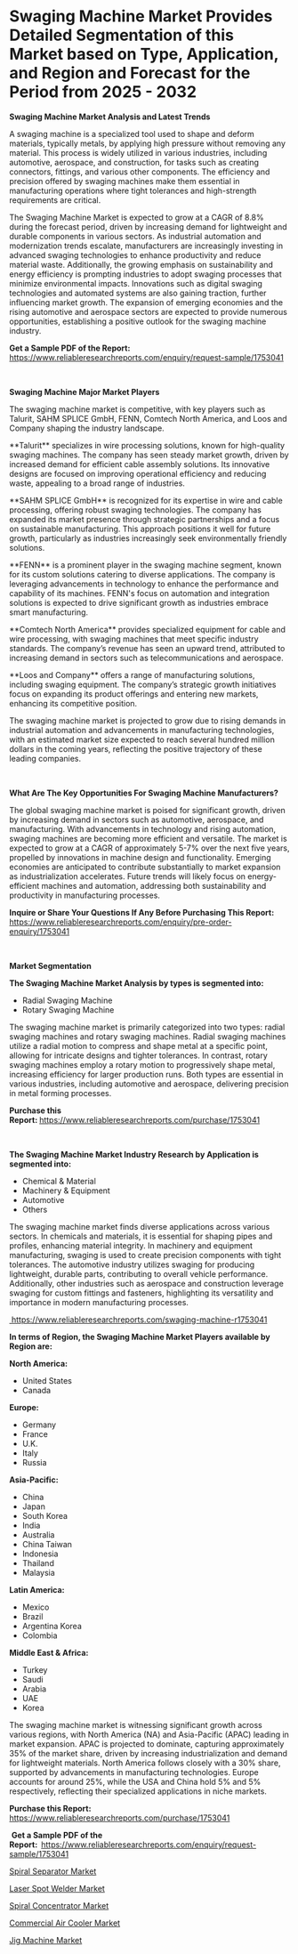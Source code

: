 <p><h1>Swaging Machine Market Provides Detailed Segmentation of this Market based on Type, Application, and Region and Forecast for the Period from 2025 - 2032</h1></p><p><strong>Swaging Machine Market Analysis and Latest Trends</strong></p>
<p><p>A swaging machine is a specialized tool used to shape and deform materials, typically metals, by applying high pressure without removing any material. This process is widely utilized in various industries, including automotive, aerospace, and construction, for tasks such as creating connectors, fittings, and various other components. The efficiency and precision offered by swaging machines make them essential in manufacturing operations where tight tolerances and high-strength requirements are critical.</p><p>The Swaging Machine Market is expected to grow at a CAGR of 8.8% during the forecast period, driven by increasing demand for lightweight and durable components in various sectors. As industrial automation and modernization trends escalate, manufacturers are increasingly investing in advanced swaging technologies to enhance productivity and reduce material waste. Additionally, the growing emphasis on sustainability and energy efficiency is prompting industries to adopt swaging processes that minimize environmental impacts. Innovations such as digital swaging technologies and automated systems are also gaining traction, further influencing market growth. The expansion of emerging economies and the rising automotive and aerospace sectors are expected to provide numerous opportunities, establishing a positive outlook for the swaging machine industry.</p></p>
<p><strong>Get a Sample PDF of the Report:&nbsp;</strong> <a href="https://www.reliableresearchreports.com/enquiry/request-sample/1753041?utm_campaign=41&utm_medium=2&utm_source=Github&utm_content=ia&utm_term=20022025&utm_id=swaging-machine">https://www.reliableresearchreports.com/enquiry/request-sample/1753041</a></p>
<p>&nbsp;</p>
<p><strong>Swaging Machine Major Market Players</strong></p>
<p><p>The swaging machine market is competitive, with key players such as Talurit, SAHM SPLICE GmbH, FENN, Comtech North America, and Loos and Company shaping the industry landscape.</p><p>**Talurit** specializes in wire processing solutions, known for high-quality swaging machines. The company has seen steady market growth, driven by increased demand for efficient cable assembly solutions. Its innovative designs are focused on improving operational efficiency and reducing waste, appealing to a broad range of industries.</p><p>**SAHM SPLICE GmbH** is recognized for its expertise in wire and cable processing, offering robust swaging technologies. The company has expanded its market presence through strategic partnerships and a focus on sustainable manufacturing. This approach positions it well for future growth, particularly as industries increasingly seek environmentally friendly solutions.</p><p>**FENN** is a prominent player in the swaging machine segment, known for its custom solutions catering to diverse applications. The company is leveraging advancements in technology to enhance the performance and capability of its machines. FENN's focus on automation and integration solutions is expected to drive significant growth as industries embrace smart manufacturing.</p><p>**Comtech North America** provides specialized equipment for cable and wire processing, with swaging machines that meet specific industry standards. The company’s revenue has seen an upward trend, attributed to increasing demand in sectors such as telecommunications and aerospace.</p><p>**Loos and Company** offers a range of manufacturing solutions, including swaging equipment. The company’s strategic growth initiatives focus on expanding its product offerings and entering new markets, enhancing its competitive position.</p><p>The swaging machine market is projected to grow due to rising demands in industrial automation and advancements in manufacturing technologies, with an estimated market size expected to reach several hundred million dollars in the coming years, reflecting the positive trajectory of these leading companies.</p></p>
<p>&nbsp;</p>
<p><strong>What Are The Key Opportunities For Swaging Machine Manufacturers?</strong></p>
<p><p>The global swaging machine market is poised for significant growth, driven by increasing demand in sectors such as automotive, aerospace, and manufacturing. With advancements in technology and rising automation, swaging machines are becoming more efficient and versatile. The market is expected to grow at a CAGR of approximately 5-7% over the next five years, propelled by innovations in machine design and functionality. Emerging economies are anticipated to contribute substantially to market expansion as industrialization accelerates. Future trends will likely focus on energy-efficient machines and automation, addressing both sustainability and productivity in manufacturing processes.</p></p>
<p><strong>Inquire or Share Your Questions If Any Before Purchasing This Report:</strong> <a href="https://www.reliableresearchreports.com/enquiry/pre-order-enquiry/1753041?utm_campaign=41&utm_medium=2&utm_source=Github&utm_content=ia&utm_term=20022025&utm_id=swaging-machine">https://www.reliableresearchreports.com/enquiry/pre-order-enquiry/1753041</a></p>
<p>&nbsp;</p>
<p><strong>Market Segmentation</strong></p>
<p><strong>The Swaging Machine Market Analysis by types is segmented into:</strong></p>
<p><ul><li>Radial Swaging Machine</li><li>Rotary Swaging Machine</li></ul></p>
<p><p>The swaging machine market is primarily categorized into two types: radial swaging machines and rotary swaging machines. Radial swaging machines utilize a radial motion to compress and shape metal at a specific point, allowing for intricate designs and tighter tolerances. In contrast, rotary swaging machines employ a rotary motion to progressively shape metal, increasing efficiency for larger production runs. Both types are essential in various industries, including automotive and aerospace, delivering precision in metal forming processes.</p></p>
<p><strong>Purchase this Report:&nbsp;</strong><a href="https://www.reliableresearchreports.com/purchase/1753041?utm_campaign=41&utm_medium=2&utm_source=Github&utm_content=ia&utm_term=20022025&utm_id=swaging-machine">https://www.reliableresearchreports.com/purchase/1753041</a></p>
<p>&nbsp;</p>
<p><strong>The Swaging Machine Market Industry Research by Application is segmented into:</strong></p>
<p><ul><li>Chemical & Material</li><li>Machinery & Equipment</li><li>Automotive</li><li>Others</li></ul></p>
<p><p>The swaging machine market finds diverse applications across various sectors. In chemicals and materials, it is essential for shaping pipes and profiles, enhancing material integrity. In machinery and equipment manufacturing, swaging is used to create precision components with tight tolerances. The automotive industry utilizes swaging for producing lightweight, durable parts, contributing to overall vehicle performance. Additionally, other industries such as aerospace and construction leverage swaging for custom fittings and fasteners, highlighting its versatility and importance in modern manufacturing processes.</p></p>
<p><a href="https://www.reliableresearchreports.com/swaging-machine-r1753041?utm_campaign=41&utm_medium=2&utm_source=Github&utm_content=ia&utm_term=20022025&utm_id=swaging-machine">&nbsp;https://www.reliableresearchreports.com/swaging-machine-r1753041</a></p>
<p><strong>In terms of Region, the Swaging Machine Market Players available by Region are:</strong></p>
<p>
    <p> <strong> North America: </strong>
        <ul>
            <li>United States</li>
            <li>Canada</li>
        </ul>
        </p> 
    <p> <strong> Europe: </strong>
        <ul>
            <li>Germany</li>
            <li>France</li>
            <li>U.K.</li>
            <li>Italy</li>
            <li>Russia</li>
        </ul>
        </p> 
    <p> <strong> Asia-Pacific: </strong>
        <ul>
            <li>China</li>
            <li>Japan</li>
            <li>South Korea</li>
            <li>India</li>
            <li>Australia</li>
            <li>China Taiwan</li>
            <li>Indonesia</li>
            <li>Thailand</li>
            <li>Malaysia</li>
        </ul>
        </p> 
    <p> <strong> Latin America: </strong>
        <ul>
            <li>Mexico</li>
            <li>Brazil</li>
            <li>Argentina Korea</li>
            <li>Colombia</li>
        </ul>
        </p> 
    <p> <strong> Middle East & Africa: </strong>
        <ul>
            <li>Turkey</li>
            <li>Saudi</li>
            <li>Arabia</li>
            <li>UAE</li>
            <li>Korea</li>
        </ul>
    </p>
    </p>
<p><p>The swaging machine market is witnessing significant growth across various regions, with North America (NA) and Asia-Pacific (APAC) leading in market expansion. APAC is projected to dominate, capturing approximately 35% of the market share, driven by increasing industrialization and demand for lightweight materials. North America follows closely with a 30% share, supported by advancements in manufacturing technologies. Europe accounts for around 25%, while the USA and China hold 5% and 5% respectively, reflecting their specialized applications in niche markets.</p></p>
<p><strong>Purchase this Report: </strong><a href="https://www.reliableresearchreports.com/purchase/1753041?utm_campaign=41&utm_medium=2&utm_source=Github&utm_content=ia&utm_term=20022025&utm_id=swaging-machine">https://www.reliableresearchreports.com/purchase/1753041</a></p>
<p>&nbsp;<strong>Get a Sample PDF of the Report:&nbsp;&nbsp;</strong><a href="https://www.reliableresearchreports.com/enquiry/request-sample/1753041?utm_campaign=41&utm_medium=2&utm_source=Github&utm_content=ia&utm_term=20022025&utm_id=swaging-machine">https://www.reliableresearchreports.com/enquiry/request-sample/1753041</a></p>
<p><strong></strong></p>
<p><p><a href="https://github.com/jenithschijf/Market-Research-Report-List-1/blob/main/spiral-separator-market.md?utm_campaign=41&utm_medium=2&utm_source=Github&utm_content=ia&utm_term=20022025&utm_id=swaging-machine">Spiral Separator Market</a></p><p><a href="https://github.com/giblydirani3/Market-Research-Report-List-1/blob/main/laser-spot-welder-market.md?utm_campaign=41&utm_medium=2&utm_source=Github&utm_content=ia&utm_term=20022025&utm_id=swaging-machine">Laser Spot Welder Market</a></p><p><a href="https://github.com/saroarmaicky/Market-Research-Report-List-1/blob/main/spiral-concentrator-market.md?utm_campaign=41&utm_medium=2&utm_source=Github&utm_content=ia&utm_term=20022025&utm_id=swaging-machine">Spiral Concentrator Market</a></p><p><a href="https://github.com/saoutiguarro/Market-Research-Report-List-1/blob/main/commercial-air-cooler-market.md?utm_campaign=41&utm_medium=2&utm_source=Github&utm_content=ia&utm_term=20022025&utm_id=swaging-machine">Commercial Air Cooler Market</a></p><p><a href="https://github.com/voigttyagi/Market-Research-Report-List-1/blob/main/jig-machine-market.md?utm_campaign=41&utm_medium=2&utm_source=Github&utm_content=ia&utm_term=20022025&utm_id=swaging-machine">Jig Machine Market</a></p></p>